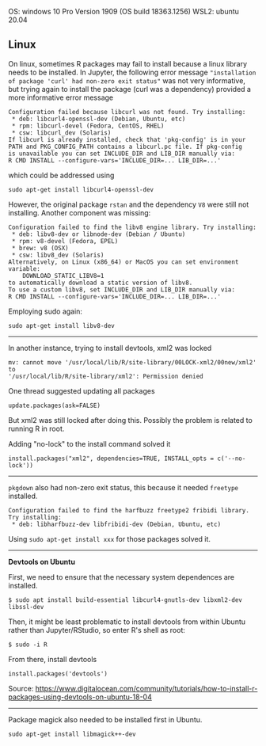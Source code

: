 OS: windows 10 Pro Version 1909 (OS build 18363.1256)
WSL2: ubuntu 20.04

<!-- Try installing with no lock: `install.packages("dplyr", dependencies = TRUE, INSTALL_opts = '--no-lock')` -->

<!-- On linux, you can execute `unlink("/home/USERNAME/src/Rlibs/00LOCK-Rcpp", recursive = TRUE)` -->

## Linux

On linux, sometimes R packages may fail to install because a linux library needs to be installed. In Jupyter, the following error message `"installation of package 'curl' had non-zero exit status"` was not very informative, but trying again to install the package (curl was a dependency) provided a more informative error message
```
Configuration failed because libcurl was not found. Try installing:
 * deb: libcurl4-openssl-dev (Debian, Ubuntu, etc)
 * rpm: libcurl-devel (Fedora, CentOS, RHEL)
 * csw: libcurl_dev (Solaris)
If libcurl is already installed, check that 'pkg-config' is in your
PATH and PKG_CONFIG_PATH contains a libcurl.pc file. If pkg-config
is unavailable you can set INCLUDE_DIR and LIB_DIR manually via:
R CMD INSTALL --configure-vars='INCLUDE_DIR=... LIB_DIR=...'
```
which could be addressed using
```
sudo apt-get install libcurl4-openssl-dev
```
However, the original package `rstan` and the dependency `V8` were still not installing. Another component was missing:
```
Configuration failed to find the libv8 engine library. Try installing:
 * deb: libv8-dev or libnode-dev (Debian / Ubuntu)
 * rpm: v8-devel (Fedora, EPEL)
 * brew: v8 (OSX)
 * csw: libv8_dev (Solaris)
Alternatively, on Linux (x86_64) or MacOS you can set environment variable:
    DOWNLOAD_STATIC_LIBV8=1
to automatically download a static version of libv8.
To use a custom libv8, set INCLUDE_DIR and LIB_DIR manually via:
R CMD INSTALL --configure-vars='INCLUDE_DIR=... LIB_DIR=...'
```
Employing sudo again:
```
sudo apt-get install libv8-dev
```

---
In another instance, trying to install devtools, xml2 was locked
```
mv: cannot move '/usr/local/lib/R/site-library/00LOCK-xml2/00new/xml2' to
'/usr/local/lib/R/site-library/xml2': Permission denied
```
One thread suggested updating all packages
```
update.packages(ask=FALSE)
```
But xml2 was still locked after doing this. Possibly the problem is related to running R in root.

Adding "no-lock" to the install command solved it
```
install.packages("xml2", dependencies=TRUE, INSTALL_opts = c('--no-lock'))
```

---
`pkgdown` also had non-zero exit status, this because it needed `freetype` installed.
```
Configuration failed to find the harfbuzz freetype2 fribidi library. Try installing:
 * deb: libharfbuzz-dev libfribidi-dev (Debian, Ubuntu, etc)
```

Using `sudo apt-get install xxx` for those packages solved it.

---

**Devtools on Ubuntu**
<!-- https://www.digitalocean.com/community/tutorials/how-to-install-r-packages-using-devtools-on-ubuntu-18-04 -->

First, we need to ensure that the necessary system dependences are installed.

`$ sudo apt install build-essential libcurl4-gnutls-dev libxml2-dev libssl-dev`

Then, it might be least problematic to install devtools from within Ubuntu rather than Jupyter/RStudio, so enter R's shell as root:

`$ sudo -i R`

From there, install devtools

`install.packages('devtools')`


Source: https://www.digitalocean.com/community/tutorials/how-to-install-r-packages-using-devtools-on-ubuntu-18-04

---

Package magick also needed to be installed first in Ubuntu.

```
sudo apt-get install libmagick++-dev
```
